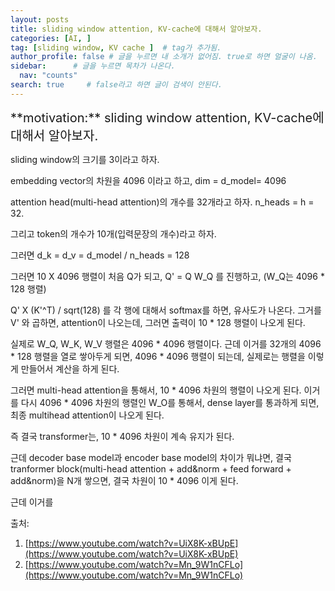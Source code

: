 ```yaml
---
layout: posts
title: sliding window attention, KV-cache에 대해서 알아보자.
categories: [AI, ]
tag: [sliding window, KV cache ]  # tag가 추가됨.
author_profile: false # 글을 누르면 내 소개가 없어짐. true로 하면 얼굴이 나옴.
sidebar:      # 글을 누르면 목차가 나온다.
  nav: "counts" 
search: true     # false라고 하면 글이 검색이 안된다.
---
```


<div class="notice--info" markdown="1" style='font-size: 20px'>
**motivation:**  sliding window attention, KV-cache에 대해서 알아보자.
</div>



sliding window의 크기를 3이라고 하자. 

embedding vector의 차원을 4096 이라고 하고, dim = d_model= 4096

attention head(multi-head attention)의 개수를 32개라고 하자. n_heads = h = 32.

그리고 token의 개수가 10개(입력문장의 개수)라고 하자.

그러면 d_k = d_v = d_model / n_heads = 128

그러면 
10 X 4096 행렬이 처음 Q가 되고, Q' = Q W_Q 를 진행하고,    (W_Q는 4096 * 128 행렬)

Q' X (K'^T) / sqrt(128) 를 각 행에 대해서 softmax를 하면, 유사도가 나온다. 그거를 V' 와 곱하면, attention이 나오는데, 그러면 출력이 10 * 128 행렬이 나오게 된다. 

실제로 W_Q, W_K, W_V 행렬은 4096 * 4096 행렬이다. 근데 이거를 32개의 4096 * 128 행렬을 열로 쌓아두게 되면, 4096 * 4096 행렬이 되는데, 실제로는 행렬을 이렇게 만들어서 계산을 하게 된다.

그러면 multi-head attention을 통해서, 10 * 4096 차원의 행렬이 나오게 된다. 이거를 다시 4096 * 4096 차원의 행렬인 W_O를 통해서, dense layer를 통과하게 되면, 최종 multihead attention이 나오게 된다.

즉 결국 transformer는, 10 * 4096 차원이 계속 유지가 된다.

근데 decoder base model과 encoder base model의 차이가 뭐냐면, 결국 tranformer block(multi-head attention + add&norm + feed forward + add&norm)을 N개 쌓으면, 결국 차원이 10 * 4096 이게 된다. 

근데 이거를 





출처:

1. [https://www.youtube.com/watch?v=UiX8K-xBUpE](https://www.youtube.com/watch?v=UiX8K-xBUpE)
2. [https://www.youtube.com/watch?v=Mn_9W1nCFLo](https://www.youtube.com/watch?v=Mn_9W1nCFLo)

